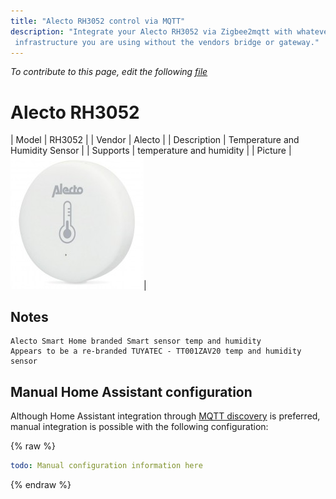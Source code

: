 ```yaml
---
title: "Alecto RH3052 control via MQTT"
description: "Integrate your Alecto RH3052 via Zigbee2mqtt with whatever smart home
 infrastructure you are using without the vendors bridge or gateway."
---
```


*To contribute to this page, edit the following
[file](https://github.com/Koenkk/zigbee2mqtt.io/blob/master/docs/devices/RH3052.md)*

# Alecto RH3052

| Model | RH3052  |
| Vendor  | Alecto  |
| Description | Temperature and Humidity Sensor |
| Supports | temperature and humidity |
| Picture | ![Alecto RH3052](../images/devices/RH3052.jpg)|

## Notes

    Alecto Smart Home branded Smart sensor temp and humidity
    Appears to be a re-branded TUYATEC - TT001ZAV20 temp and humidity sensor

## Manual Home Assistant configuration
Although Home Assistant integration through [MQTT discovery](../integration/home_assistant) is preferred,
manual integration is possible with the following configuration:


{% raw %}
```yaml
todo: Manual configuration information here
```
{% endraw %}


